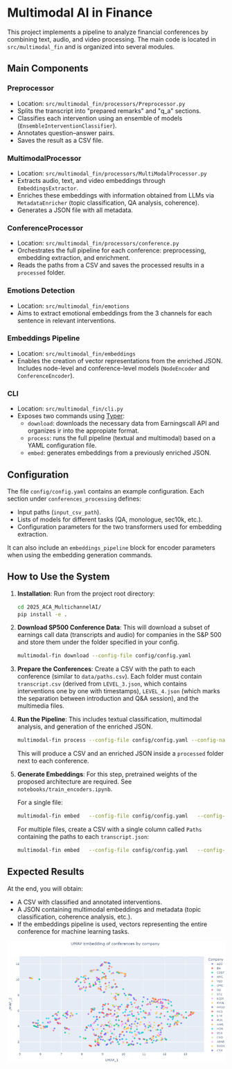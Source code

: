 # Multimodal AI in Finance

This project implements a pipeline to analyze financial conferences by combining text, audio, and video processing. The main code is located in `src/multimodal_fin` and is organized into several modules.

## Main Components

### Preprocessor
- Location: `src/multimodal_fin/processors/Preprocessor.py`
- Splits the transcript into "prepared remarks" and "q_a" sections.
- Classifies each intervention using an ensemble of models (`EnsembleInterventionClassifier`).
- Annotates question–answer pairs.
- Saves the result as a CSV file.

### MultimodalProcessor
- Location: `src/multimodal_fin/processors/MultiModalProcessor.py`
- Extracts audio, text, and video embeddings through `EmbeddingsExtractor`.
- Enriches these embeddings with information obtained from LLMs via `MetadataEnricher` (topic classification, QA analysis, coherence).
- Generates a JSON file with all metadata.

### ConferenceProcessor
- Location: `src/multimodal_fin/processors/conference.py`
- Orchestrates the full pipeline for each conference: preprocessing, embedding extraction, and enrichment.
- Reads the paths from a CSV and saves the processed results in a `processed` folder.

### Emotions Detection
- Location: `src/multimodal_fin/emotions`
- Aims to extract emotional embeddings from the 3 channels for each sentence in relevant interventions.

### Embeddings Pipeline
- Location: `src/multimodal_fin/embeddings`
- Enables the creation of vector representations from the enriched JSON. Includes node-level and conference-level models (`NodeEncoder` and `ConferenceEncoder`).

### CLI
- Location: `src/multimodal_fin/cli.py`
- Exposes two commands using [Typer](https://typer.tiangolo.com/):
  - `download`: downloads the necessary data from Earningscall API and organizes ir into the appropiate format. 
  - `process`: runs the full pipeline (textual and multimodal) based on a YAML configuration file.
  - `embed`: generates embeddings from a previously enriched JSON.

## Configuration
The file `config/config.yaml` contains an example configuration. Each section under `conferences_processing` defines:
- Input paths (`input_csv_path`).
- Lists of models for different tasks (QA, monologue, sec10k, etc.).
- Configuration parameters for the two transformers used for embedding extraction.

It can also include an `embeddings_pipeline` block for encoder parameters when using the embedding generation commands.

## How to Use the System

1. **Installation**: Run from the project root directory:
   ```bash
   cd 2025_ACA_MultichannelAI/
   pip install -e .
   ```

2. **Download SP500 Conference Data**: This will download a subset of earnings call data (transcripts and audio) for companies in the S&P 500 and store them under   the folder specified in your config.
   ```bash
   multimodal-fin download --config-file config/config.yaml
   ```

3. **Prepare the Conferences**: Create a CSV with the path to each conference (similar to `data/paths.csv`). Each folder must contain `transcript.csv` (derived from `LEVEL_3.json`, which contains interventions one by one with timestamps), `LEVEL_4.json` (which marks the separation between introduction and Q&A session), and the multimedia files.

4. **Run the Pipeline**: This includes textual classification, multimodal analysis, and generation of the enriched JSON.
   ```bash
   multimodal-fin process --config-file config/config.yaml --config-name default
   ```
   This will produce a CSV and an enriched JSON inside a `processed` folder next to each conference.

5. **Generate Embeddings**: For this step, pretrained weights of the proposed architecture are required. See `notebooks/train_encoders.ipynb`.
   
   For a single file:
   ```bash
   multimodal-fin embed   --config-file config/config.yaml   --config-name default  --json-path /ruta/a/transcript.json
   ```

   For multiple files, create a CSV with a single column called `Paths` containing the paths to each `transcript.json`:
   ```bash
   multimodal-fin embed   --config-file config/config.yaml   --config-name default  --json-csv data/json_paths.csv
   ```

## Expected Results
At the end, you will obtain:
- A CSV with classified and annotated interventions.
- A JSON containing multimodal embeddings and metadata (topic classification, coherence analysis, etc.).
- If the embeddings pipeline is used, vectors representing the entire conference for machine learning tasks.

![Embeddings Visualization](static/final_embeddings.png)
